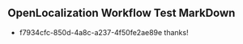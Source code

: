 ## OpenLocalization Workflow Test MarkDown
* f7934cfc-850d-4a8c-a237-4f50fe2ae89e thanks!

<!--HONumber=Jul16_HO3-->


